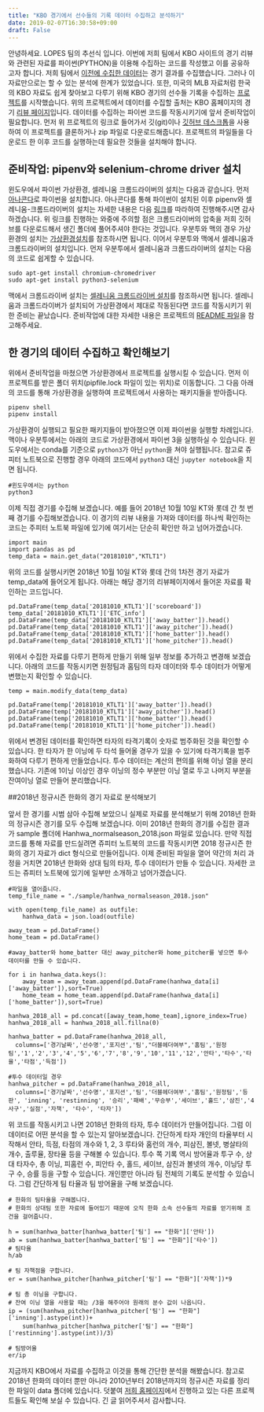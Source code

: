 ```yaml
---
title: "KBO 경기에서 선수들의 기록 데이터 수집하고 분석하기"
date: 2019-02-07T16:30:58+09:00
draft: False
---
```


안녕하세요. LOPES 팀의 추선식 입니다. 이번에 저희 팀에서 KBO 사이트의 경기 리뷰와 관련된 자료를 파이썬(PYTHON)을 이용해 수집하는 코드를 작성했고 이를 공유하고자 합니다. 저희 팀에서 [이전에 수집한 데이터](https://github.com/choosunsick/KBO_data)는 경기 결과를 수집했습니다. 그러나 이 자료만으로는 할 수 있는 분석에 한계가 있었습니다. 또한, 미국의 MLB 자료처럼 한국의 KBO 자료도 쉽게 찾아보고 다루기 위해 KBO 경기의 선수들 기록을 수집하는 [프로젝트](https://github.com/LOPES-HUFS/KBO_Data_Wrangling)를 시작했습니다.
 위의 프로젝트에서 데이터를 수집할 출처는 KBO 홈페이지의 경기 [리뷰 페이지](https://www.koreabaseball.com/Schedule/GameCenter/Main.aspx)입니다. 데이터를 수집하는 파이썬 코드를 작동시키기에 앞서 준비작업이 필요합니다. 먼저 위 프로젝트의 링크로 들어가서 깃(git)이나 [깃허브 데스크톱](https://desktop.github.com/)을 사용하여 이 프로젝트를 클론하거나 zip 파일로 다운로드해줍니다. 프로젝트의 파일들을 다운로드 한 이후 코드를 실행하는데 필요한 것들을 설치해야 합니다.

## 준비작업: pipenv와 selenium-chrome driver 설치

윈도우에서 파이썬 가상환경, 셀레니움 크롬드라이버의 설치는 다음과 같습니다. 먼저 [아나콘다](https://www.anaconda.com/download/#windows)로 파이썬을 설치합니다. 아나콘다를 통해 파이썬이 설치된 이후 pipenv와 셀레니움-크롬드라이버의 설치는 자세한 내용은 다음 [링크](https://github.com/LOPES-HUFS/KBO_Data_Wrangling/wiki/윈도우에-셀리리움-설치)를 따라하여 진행해주시면 감사하겠습니다. 위 링크를 진행하는 와중에 주의할 점은 크롬드라이버의 압축을 저희 깃허브를 다운로드해서 생긴 폴더에 풀어주셔야 한다는 것입니다. 
 우분투와 맥의 경우 가상환경의 설치는 [가상환경설치](https://pipenv.readthedocs.io/en/latest/)를 참조하시면 됩니다. 이어서 우분투와 맥에서 셀레니움과 크롬드라이버의 설치입니다. 먼저 우분투에서 셀레니움과 크롬드라이버의 설치는 다음의 코드로 쉽게할 수 있습니다.

```
sudo apt-get install chromium-chromedriver
sudo apt-get install python3-selenium
```

맥에서 크롬드라이버 설치는 [셀레니움 크롬드라이버 설치](http://www.epistemology.pe.kr/2018/09/25/1153)를 참조하시면 됩니다. 셀레니움과 크롬드라이버가 설치되어 가상환경에서 제대로 작동된다면 코드를 작동시키기 위한 준비는 끝났습니다. 준비작업에 대한 자세한 내용은 프로젝트의 [README 파일](https://github.com/LOPES-HUFS/KBO_Data_Wrangling/blob/master/README.md)을 참고해주세요.

## 한 경기의 데이터 수집하고 확인해보기

위에서 준비작업을 마쳤으면 가상환경에서 프로젝트를 실행시킬 수 있습니다. 먼저 이 프로젝트를 받은 폴더 위치(pipfile.lock 파일이 있는 위치)로 이동합니다. 그 다음 아래의 코드를 통해 가상환경을 실행하여 프로젝트에서 사용하는 패키지들을 받아줍니다.

```
pipenv shell
pipenv install
```

가상환경이 실행되고 필요한 패키지들이 받아졌으면 이제 파이썬을 실행할 차례입니다. 맥이나 우분투에서는 아래의 코드로 가상환경에서 파이썬 3을 실행하실 수 있습니다. 윈도우에서는 conda를 기준으로 `python3`가 아닌 `python`을 쳐야 실행됩니다. 참고로 쥬피터 노트북으로 진행할 경우 아래의 코드에서 `python3` 대신 `jupyter notebook`을 치면 됩니다.

```
#윈도우에서는 python
python3
```

이제 직접 경기를 수집해 보겠습니다. 예를 들어 2018년 10월 10일 KT와 롯데 간 첫 번째 경기를 수집해보겠습니다. 이 경기의 리뷰 내용을 가져와 데이터를 하나씩 확인하는 코드는 주피터 노트북 파일에 있기에 여기서는 단순히 확인만 하고 넘어가겠습니다.

```
import main
import pandas as pd
temp_data = main.get_data("20181010","KTLT1")
```

위의 코드를 실행시키면 2018년 10월 10일 KT와 롯데 간의 1차전 경기 자료가 temp_data에 들어오게 됩니다. 아래는 해당 경기의 리뷰페이지에서 들어온 자료를 확인하는 코드입니다.

```
pd.DataFrame(temp_data['20181010_KTLT1']['scoreboard'])
temp_data['20181010_KTLT1']['ETC_info']
pd.DataFrame(temp_data['20181010_KTLT1']['away_batter']).head()
pd.DataFrame(temp_data['20181010_KTLT1']['away_pitcher']).head()
pd.DataFrame(temp_data['20181010_KTLT1']['home_batter']).head()
pd.DataFrame(temp_data['20181010_KTLT1']['home_pitcher']).head()
```

위에서 수집한 자료를 다루기 편하게 만들기 위해 일부 정보를 추가하고 변경해 보겠습니다. 아래의 코드를 작동시키면 원정팀과 홈팀의 타자 데이터와 투수 데이터가 어떻게 변했는지 확인할 수 있습니다.

```
temp = main.modify_data(temp_data)

pd.DataFrame(temp['20181010_KTLT1']['away_batter']).head()
pd.DataFrame(temp['20181010_KTLT1']['away_pitcher']).head()
pd.DataFrame(temp['20181010_KTLT1']['home_batter']).head()
pd.DataFrame(temp['20181010_KTLT1']['home_pitcher']).head()
```

위에서 변경된 데이터를 확인하면 타자의 타격기록이 숫자로 범주화된 것을 확인할 수 있습니다. 한 타자가 한 이닝에 두 타석 들어올 경우가 있을 수 있기에 타격기록을 범주화하여 다루기 편하게 만들었습니다. 투수 데이터는 계산의 편의를 위해 이닝 열을 분리했습니다. 기존에 1이닝 이상인 경우 이닝의 정수 부분만 이닝 열로 두고 나머지 부분을 잔여이닝 열로 만들어 분리했습니다.

##2018년 정규시즌 한화의 경기 자료로 분석해보기

앞서 한 경기를 시범 삼아 수집해 보았으니 실제로 자료를 분석해보기 위해 2018년 한화의 정규시즌 경기를 모두 수집해 보겠습니다. 이미 2018년 한화의 경기를 수집한 결과가 sample 폴더에 Hanhwa_normalseason_2018.json 파일로 있습니다. 만약 직접 코드를 통해 자료를 만드실려면 쥬피터 노트북의 코드를 작동시키면 2018 정규시즌 한화의 경기 자료가 dict 형식으로 만들어집니다.
이제 준비된 파일을 열어 약간의 처리 과정을 거치면 2018년 한화와 상대 팀의 타자, 투수 데이터가 만들 수 있습니다. 자세한 코드는 쥬피터 노트북에 있기에 일부만 소개하고 넘어가겠습니다.

```
#파일을 열어줍니다.
temp_file_name = "./sample/hanhwa_normalseason_2018.json"

with open(temp_file_name) as outfile:  
    hanhwa_data = json.load(outfile)

away_team = pd.DataFrame()
home_team = pd.DataFrame()

#away_batter와 home_batter 대신 away_pitcher와 home_pitcher를 넣으면 투수 데이터를 만들 수 있습니다.

for i in hanhwa_data.keys():
    away_team = away_team.append(pd.DataFrame(hanhwa_data[i]['away_batter']),sort=True)
    home_team = home_team.append(pd.DataFrame(hanhwa_data[i]['home_batter']),sort=True)

hanhwa_2018_all = pd.concat([away_team,home_team],ignore_index=True)
hanhwa_2018_all = hanhwa_2018_all.fillna(0)

hanhwa_batter = pd.DataFrame(hanhwa_2018_all,
  columns=['경기날짜','선수명','포지션','팀',"더블헤더여부",'홈팀','원정팀','1','2','3','4','5','6','7','8','9','10','11','12','안타','타수','타율','타점','득점'])

#투수 데이터일 경우
hanhwa_pitcher = pd.DataFrame(hanhwa_2018_all,
  columns=['경기날짜','선수명','포지션','팀','더블헤더여부','홈팀','원정팀','등판', 'inning', 'restinning', '승리','패배','무승부','세이브','홀드','삼진','4사구','실점','자책', '타수', '타자'])
```

위 코드를 작동시키고 나면 2018년 한화의 타자, 투수 데이터가 만들어집니다. 그럼 이 데이터로 어떤 분석을 할 수 있는지 알아보겠습니다. 간단하게 타자 개인의 타율부터 시작해서 안타, 득점, 타점의 개수와 1, 2, 3 루타와 홈런의 개수, 피삼진, 볼넷, 병살타의 개수, 출루율, 장타율 등을 구해볼 수 있습니다. 투수 쪽 기록 역시 방어율과 투구 수, 상대 타자수, 총 이닝, 피홈런 수, 피안타 수, 홀드, 세이브, 삼진과 볼넷의 개수, 이닝당 투구 수, 승률 등을 구할 수 있습니다. 개인뿐만 아니라 팀 전체의 기록도 분석할 수 있습니다. 그럼 간단하게 팀 타율과 팀 방어율을 구해 보겠습니다.

```
# 한화의 팀타율을 구해봅니다.
# 한화의 상대팀 또한 자료에 들어있기 때문에 오직 한화 소속 선수들의 자료를 얻기위해 조건을 걸어줍니다.

h = sum(hanhwa_batter[hanhwa_batter['팀'] == "한화"]['안타'])
ab = sum(hanhwa_batter[hanhwa_batter['팀'] == "한화"]['타수'])
# 팀타율
h/ab

# 팀 자책점을 구합니다.
er = sum(hanhwa_pitcher[hanhwa_pitcher['팀'] == "한화"]['자책'])*9

# 팀 총 이닝을 구합니다.
# 잔여 이닝 열을 사용할 때는 /3을 해주어야 원래의 분수 값이 나옵니다.
ip = (sum(hanhwa_pitcher[hanhwa_pitcher['팀'] == "한화"]['inning'].astype(int))+
    sum(hanhwa_pitcher[hanhwa_pitcher['팀'] == "한화"]['restinning'].astype(int))/3)

# 팀방어율
er/ip
```
지금까지 KBO에서 자료를 수집하고 이것을 통해 간단한 분석을 해봤습니다. 참고로 2018년 한화의 데이터 뿐만 아니라 2010년부터 2018년까지의 정규시즌 자료를 정리한 파일이 data 폴더에 있습니다. 덧붙여 [저희 홈페이지](http://lopes.hufs.ac.kr)에서 진행하고 있는 다른 프로젝트들도 확인해 보실 수 있습니다. 긴 글 읽어주셔서 감사합니다.
